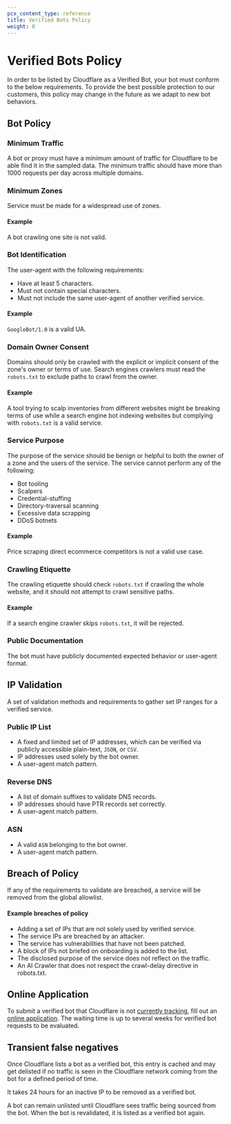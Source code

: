 ```yaml
---
pcx_content_type: reference
title: Verified Bots Policy
weight: 0
---
```

# Verified Bots Policy

In order to be listed by Cloudflare as a Verified Bot, your bot must conform to the below requirements. To provide the best possible protection to our customers, this policy may change in the future as we adapt to new bot behaviors.

## Bot Policy

### Minimum Traffic

A bot or proxy must have a minimum amount of traffic for Cloudflare to be able find it in the sampled data. The minimum traffic should have more than 1000 requests per day across multiple domains. 

### Minimum Zones

Service must be made for a widespread use of zones. 

#### Example

A bot crawling one site is not valid. 

### Bot Identification

The user-agent with the following requirements: 
* Have at least 5 characters.
* Must not contain special characters.
* Must not include the same user-agent of another verified service. 

#### Example

`GoogleBot/1.0` is a valid UA. 

### Domain Owner Consent

Domains should only be crawled with the explicit or implicit consent of the zone's owner or terms of use. Search engines crawlers must read the `robots.txt` to exclude paths to crawl from the owner. 

#### Example

A tool trying to scalp inventories from different websites might be breaking terms of use while a search engine bot indexing websites but complying with `robots.txt` is a valid service. 

### Service Purpose

The purpose of the service should be benign or helpful to both the owner of a zone and the users of the service. The service cannot perform any of the following: 

* Bot tooling
* Scalpers
* Credential-stuffing
* Directory-traversal scanning
* Excessive data scrapping
* DDoS botnets

#### Example

Price scraping direct ecommerce competitors is not a valid use case.

### Crawling Etiquette 

The crawling etiquette should check `robots.txt` if crawling the whole website, and it should not attempt to crawl sensitive paths. 

#### Example

If a search engine crawler skips `robots.txt`, it will be rejected.

### Public Documentation

The bot must have publicly documented expected behavior or user-agent format.

## IP Validation 

A set of validation methods and requirements to gather set IP ranges for a verified service.

### Public IP List 

* A fixed and limited set of IP addresses, which can be verified via publicly accessible plain-text, `JSON`, or `CSV`.
* IP addresses used solely by the bot owner.
* A user-agent match pattern.

### Reverse DNS 

* A list of domain suffixes to validate DNS records.
* IP addresses should have PTR records set correctly.
* A user-agent match pattern.

### ASN 

* A valid `ASN` belonging to the bot owner.
* A user-agent match pattern.

## Breach of Policy 

If any of the requirements to validate are breached, a service will be removed from the global allowlist.

#### Example breaches of policy

* Adding a set of IPs that are not solely used by verified service. 
* The service IPs are breached by an attacker. 
* The service has vulnerabilities that have not been patched.
* A block of IPs not briefed on onboarding is added to the list. 
* The disclosed purpose of the service does not reflect on the traffic.
* An AI Crawler that does not respect the crawl-delay directive in robots.txt.

## Online Application

To submit a verified bot that Cloudflare is not [currently tracking](https://radar.cloudflare.com/verified-bots), fill out an [online application](https://docs.google.com/forms/d/e/1FAIpQLSdqYNuULEypMnp4i5pROSc-uP6x65Xub9svD27mb8JChA_-XA/viewform?usp=sf_link). The waiting time is up to several weeks for verified bot requests to be evaluated.

## Transient false negatives

Once Cloudflare lists a bot as a verified bot, this entry is cached and may get delisted if no traffic is seen in the Cloudflare network coming from the bot for a defined period of time. 

It takes 24 hours for an inactive IP to be removed as a verified bot. 

A bot can remain unlisted until Cloudflare sees traffic being sourced from the bot. When the bot is revalidated, it is listed as a verified bot again.

